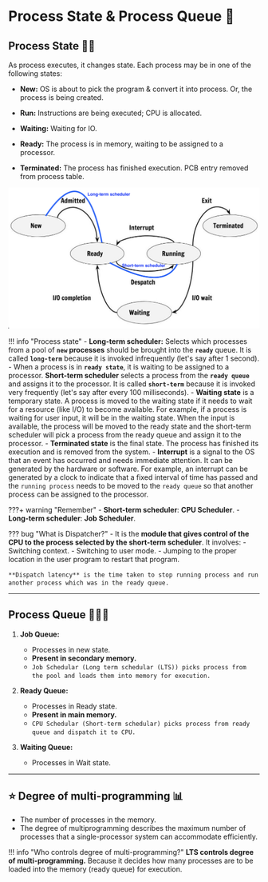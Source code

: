 # Process State & Process Queue 👯

## Process State 🏃🏻

As process executes, it changes state. Each process may be in one of the following states:

- **New:** OS is about to pick the program & convert it into process. Or, the process is being created.

- **Run:** Instructions are being executed; CPU is allocated.

- **Waiting:** Waiting for IO.

- **Ready:** The process is in memory, waiting to be assigned to a processor.

- **Terminated:** The process has finished execution. PCB entry removed from process table.

![process state](../../../images/os/Process-State-Diagram.jpg)

!!! info "Process state"
    - **Long-term scheduler:** Selects which processes from a pool of **`new` processes** should be brought into the **`ready`** queue. It is called **`long-term`** because it is invoked infrequently (let's say after 1 second).
    - When a process is in **`ready state`**, it is waiting to be assigned to a processor. **Short-term scheduler** selects a process from the **`ready queue`** and assigns it to the processor. It is called **`short-term`** because it is invoked very frequently (let's say after every 100 milliseconds).
    - **Waiting state** is a temporary state. A process is moved to the waiting state if it needs to wait for a resource (like I/O) to become available. For example, if a process is waiting for user input, it will be in the waiting state. When the input is available, the process will be moved to the ready state and the short-term scheduler will pick a process from the ready queue and assign it to the processor.
    - **Terminated state** is the final state. The process has finished its execution and is removed from the system.
    - **Interrupt** is a signal to the OS that an event has occurred and needs immediate attention. It can be generated by the hardware or software. For example, an interrupt can be generated by a clock to indicate that a fixed interval of time has passed and the `running process` needs to be moved to the `ready queue` so that another process can be assigned to the processor.

???+ warning "Remember"
    - **Short-term scheduler**: **CPU Scheduler**.
    - **Long-term scheduler**: **Job Scheduler**.


??? bug "What is Dispatcher?"
    - It is the **module that gives control of the CPU to the process selected by the short-term scheduler**. It involves:
        - Switching context.
        - Switching to user mode.
        - Jumping to the proper location in the user program to restart that program.
        
    **Dispatch latency** is the time taken to stop running process and run another process which was in the ready queue.

---

## Process Queue 🚶🏻‍♂️

1. **Job Queue:**
    - Processes in new state.
    - **Present in secondary memory.**
    - `Job Schedular (Long term schedular (LTS)) picks process from the pool and loads them into memory for execution.`

2. **Ready Queue:**
    - Processes in Ready state.
    - **Present in main memory.**
    - `CPU Schedular (Short-term schedular) picks process from ready queue and dispatch it to CPU.`

3. **Waiting Queue:**
    - Processes in Wait state.

---

## ⭐️ Degree of multi-programming 📊

- The number of processes in the memory.
- The degree of multiprogramming describes the maximum number of processes that a single-processor system can accommodate efficiently.

!!! info "Who controls degree of multi-programming?"
    **LTS controls degree of multi-programming.** Because it decides how many processes are to be loaded into the memory (ready queue) for execution.
